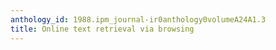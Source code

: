 ```yaml
---
anthology_id: 1988.ipm_journal-ir0anthology0volumeA24A1.3
title: Online text retrieval via browsing
---
```

